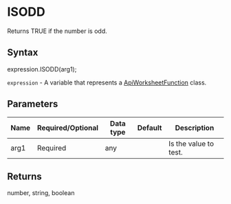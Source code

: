 # ISODD

Returns TRUE if the number is odd.

## Syntax

expression.ISODD(arg1);

`expression` - A variable that represents a [ApiWorksheetFunction](../ApiWorksheetFunction.md) class.

## Parameters

| **Name** | **Required/Optional** | **Data type** | **Default** | **Description** |
| ------------- | ------------- | ------------- | ------------- | ------------- |
| arg1 | Required | any |  | Is the value to test. |

## Returns

number, string, boolean